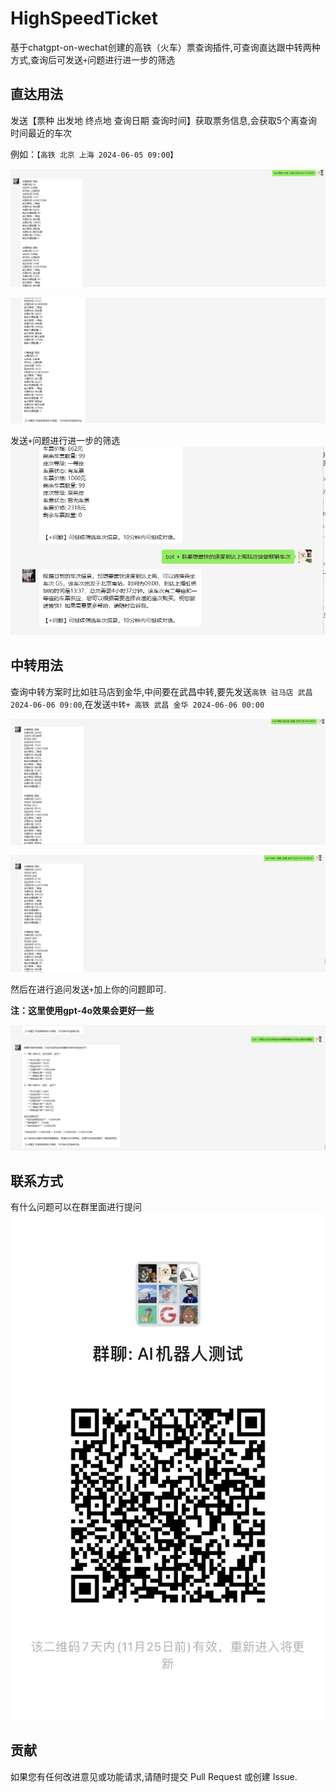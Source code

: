 # HighSpeedTicket
基于chatgpt-on-wechat创建的高铁（火车）票查询插件,可查询直达跟中转两种方式,查询后可发送`+`问题进行进一步的筛选

## 直达用法
发送【票种 出发地 终点地 查询日期 查询时间】获取票务信息,会获取5个离查询时间最近的车次

例如：`【高铁 北京 上海 2024-06-05 09:00】`

![直达1](Image/1.png)

![直达2](Image/2.png)

发送`+`问题进行进一步的筛选
![直达追问](Image/3.png)

## 中转用法
查询中转方案时比如驻马店到金华,中间要在武昌中转,要先发送`高铁 驻马店 武昌 2024-06-06 09:00`,在发送`中转+ 高铁 武昌 金华 2024-06-06 00:00`

![中转1](Image/4.png)

![中转2](Image/5.png)

然后在进行追问发送`+`加上你的问题即可.

**注：这里使用gpt-4o效果会更好一些**

![中转追问](Image/6.png)
## 联系方式

有什么问题可以在群里面进行提问
![联系](Image/7.png)

## 贡献
如果您有任何改进意见或功能请求,请随时提交 Pull Request 或创建 Issue.
